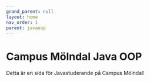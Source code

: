 ```yaml
---
grand_parent: null
layout: home
nav_order: 1
parent: javaoop
---
```


# Campus Mölndal Java OOP

Detta är en sida för Javastuderande på Campus Mölndal!